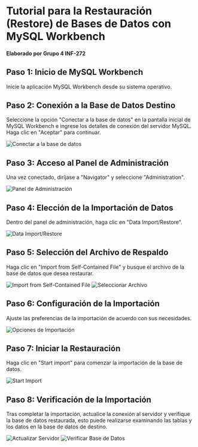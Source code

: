 # Tutorial para la Restauración (Restore) de Bases de Datos con MySQL Workbench
#### Elaborado por Grupo 4 INF-272

## Paso 1: Inicio de MySQL Workbench
Inicie la aplicación MySQL Workbench desde su sistema operativo.

## Paso 2: Conexión a la Base de Datos Destino
Seleccione la opción "Conectar a la base de datos" en la pantalla inicial de MySQL Workbench e ingrese los detalles de conexión del servidor MySQL. Haga clic en "Aceptar" para continuar.

![Conectar a la base de datos](restore1.png)

## Paso 3: Acceso al Panel de Administración
Una vez conectado, diríjase a "Navigator" y seleccione "Administration".

![Panel de Administración](restore2.png)

## Paso 4: Elección de la Importación de Datos
Dentro del panel de administración, haga clic en "Data Import/Restore".

![Data Import/Restore](restore3.png)

## Paso 5: Selección del Archivo de Respaldo
Haga clic en "Import from Self-Contained File" y busque el archivo de la base de datos que desea restaurar.

![Import from Self-Contained File](restore4.png)
![Seleccionar Archivo](restore5.png)

## Paso 6: Configuración de la Importación
Ajuste las preferencias de la importación de acuerdo con sus necesidades.

![Opciones de Importación](restore6.png)

## Paso 7: Iniciar la Restauración
Haga clic en "Start import" para comenzar la importación de la base de datos.

![Start Import](restore7.png)

## Paso 8: Verificación de la Importación
Tras completar la importación, actualice la conexión al servidor y verifique la base de datos restaurada, esto puede realizarse examinando las tablas y los datos en la base de datos de destino.

![Actualizar Servidor](restore9.png)
![Verificar Base de Datos](restore8.png)
